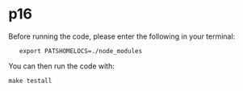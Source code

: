 # p16

Before running the code, please enter the following in your terminal:

       export PATSHOMELOCS=./node_modules

You can then run the code with:

    make testall